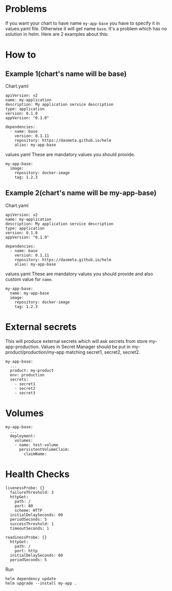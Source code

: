 # Problems
If you want your chart to have name `my-app-base` you have to specify it in values.yaml file. Otherwise it will get name `base`. It's a problem which has no solution in helm. Here are 2 examples about this:
# How to

## Example 1(chart's name will be base)
Chart.yaml
```
apiVersion: v2
name: my-application
description: My application service description
type: application
version: 0.1.0
appVersion: "0.1.0"

dependencies:
  - name: base
    version: 0.1.11
    repository: https://dasmeta.github.io/helm
    alias: my-app-base
```

values.yaml
These are mandatory values you should provide.
```
my-app-base:
  image: 
    repository: docker-image
    tag: 1.2.3
```

## Example 2(chart's name will be my-app-base)
Chart.yaml
```
apiVersion: v2
name: my-application
description: My application service description
type: application
version: 0.1.0
appVersion: "0.1.0"

dependencies:
  - name: base
    version: 0.1.11
    repository: https://dasmeta.github.io/helm
    alias: my-app-base
```

values.yaml
These are mandatory values you should provide and also custom value for `name`.
```
my-app-base:
  name: my-app-base
  image: 
    repository: docker-image
    tag: 1.2.3
```

# External secrets
This will produce external secrets which will ask secrets from store my-app-production.
Values in Secret Manager should be put in my-product/production/my-app matching secret1, secret2, secret2.
```
my-app-base:
  ...
  product: my-product
  env: production
  secrets:
    - secret1
    - secret2
    - secret3
```

# Volumes
```
my-app-base:
  ...
  deployment:
    volumes:
    - name: test-volume
      persistentVolumeClaim:
        claimName:
```

# Health Checks
```
livenessProbe: {}
  failureThreshold: 3
  httpGet:
    path: /
    port: 80
    scheme: HTTP
  initialDelaySeconds: 60
  periodSeconds: 5
  successThreshold: 1
  timeoutSeconds: 1

readinessProbe: {}
  httpGet:
    path: /
    port: http
  initialDelaySeconds: 60
  periodSeconds: 5
```



Run
```
helm dependency update
helm upgrade --install my-app .
```
